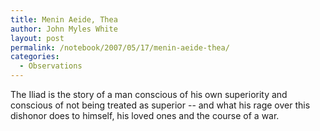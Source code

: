 ```yaml
---
title: Menin Aeide, Thea
author: John Myles White
layout: post
permalink: /notebook/2007/05/17/menin-aeide-thea/
categories:
  - Observations
---
```


The Iliad is the story of a man conscious of his own superiority and conscious of not being treated as superior -- and what his rage over this dishonor does to himself, his loved ones and the course of a war.
